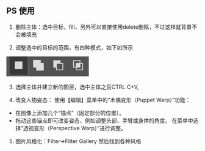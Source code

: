 ## PS 使用

1. 删除主体：选中目标，fill，另外可以直接使用delete删除，不过这样就背景不会被填充

2. 调整选中的目标的范围，有四种模式，如下如所示

![主体选择四种模式](https://github.com/dazelu19/dazelu19.github.io/blob/main/images/ps_select_4_mode.png)

3. 选择主体并建立新的图层，选中主体之后CTRL C+V, 

4. 改变人物姿态： 使用【编辑】菜单中的“木偶变形（Puppet Warp）”功能：
* 在图像上添加几个“锚点”（固定部分的位置）。
* 拖动这些锚点即可改变姿态，例如调整头部、手臂或身体的角度。
在菜单中选择“透视变形（Perspective Warp）”进行调整。

5. 图片风格化：Filter->Filter Gallery 然后找到各种风格
